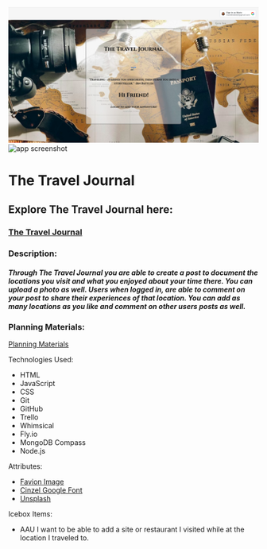 

![app screenshot](public/assets/images/screenshot.png)
![app screenshot]()
# The Travel Journal





## Explore The Travel Journal here:

### [The Travel Journal](https://the-travel-journal.fly.dev)


### Description:

##### Through The Travel Journal you are able to create a post to document the locations you visit and what you enjoyed about your time there. You can upload a photo as well. Users when logged in, are able to comment on your post to share their experiences of that location. You can add as many locations as you like and comment on other users posts as well. 


### Planning Materials:

[Planning Materials](https://trello.com/invite/b/NjFljpz1/ATTI2704ae0e4df224e63a8b977b7d7751c87BCCE9BC/the-travel-journal)


Technologies Used:

* HTML
* JavaScript
* CSS
* Git
* GitHub
* Trello
* Whimsical
* Fly.io
* MongoDB Compass
* Node.js



Attributes:
* [Favion Image](https://www.realsimple.com/thmb/xLA4latZR6rEXcB0S2fYPs7o7ug=/750x0/filters:no_upscale():max_bytes(150000):strip_icc():format(webp)/travel-agent-GettyImages-1211719627-4b924cc562fe4ab4b137b6e4ea9d401d.jpg) 
* [Cinzel Google Font](https://fonts.google.com/selection/embed)
* [Unsplash](https://unsplash.com/photos/flat-lay-photography-of-camera-book-and-bag-qyAka7W5uMY)



Icebox Items:
* AAU I want to be able to add a site or restaurant I visited while at the location I traveled to.





